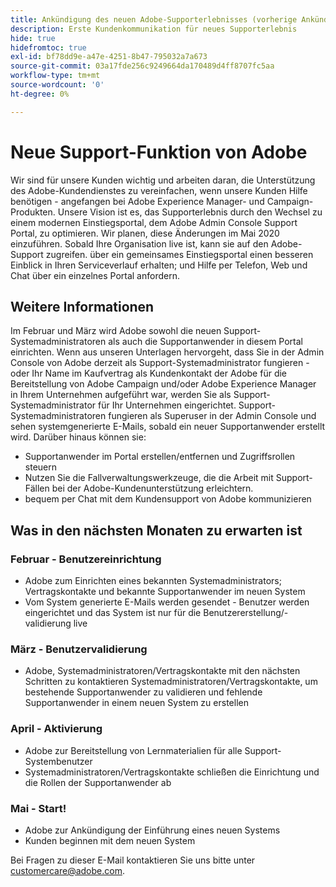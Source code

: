 ```yaml
---
title: Ankündigung des neuen Adobe-Supporterlebnisses (vorherige Ankündigung)
description: Erste Kundenkommunikation für neues Supporterlebnis
hide: true
hidefromtoc: true
exl-id: bf78dd9e-a47e-4251-8b47-795032a7a673
source-git-commit: 03a17fde256c9249664da170489d4ff8707fc5aa
workflow-type: tm+mt
source-wordcount: '0'
ht-degree: 0%

---
```


# Neue Support-Funktion von Adobe

Wir sind für unsere Kunden wichtig und arbeiten daran, die Unterstützung des Adobe-Kundendienstes zu vereinfachen, wenn unsere Kunden Hilfe benötigen - angefangen bei Adobe Experience Manager- und Campaign-Produkten. Unsere Vision ist es, das Supporterlebnis durch den Wechsel zu einem modernen Einstiegsportal, dem Adobe Admin Console Support Portal, zu optimieren. Wir planen, diese Änderungen im Mai 2020 einzuführen. Sobald Ihre Organisation live ist, kann sie auf den Adobe-Support zugreifen. über ein gemeinsames Einstiegsportal einen besseren Einblick in Ihren Serviceverlauf erhalten; und Hilfe per Telefon, Web und Chat über ein einzelnes Portal anfordern.

## Weitere Informationen

Im Februar und März wird Adobe sowohl die neuen Support-Systemadministratoren als auch die Supportanwender in diesem Portal einrichten. Wenn aus unseren Unterlagen hervorgeht, dass Sie in der Admin Console von Adobe derzeit als Support-Systemadministrator fungieren - oder Ihr Name im Kaufvertrag als Kundenkontakt der Adobe für die Bereitstellung von Adobe Campaign und/oder Adobe Experience Manager in Ihrem Unternehmen aufgeführt war, werden Sie als Support-Systemadministrator für Ihr Unternehmen eingerichtet.
Support-Systemadministratoren fungieren als Superuser in der Admin Console und sehen systemgenerierte E-Mails, sobald ein neuer Supportanwender erstellt wird. Darüber hinaus können sie:

* Supportanwender im Portal erstellen/entfernen und Zugriffsrollen steuern
* Nutzen Sie die Fallverwaltungswerkzeuge, die die Arbeit mit Support-Fällen bei der Adobe-Kundenunterstützung erleichtern.
* bequem per Chat mit dem Kundensupport von Adobe kommunizieren

## Was in den nächsten Monaten zu erwarten ist

### Februar - Benutzereinrichtung

* Adobe zum Einrichten eines bekannten Systemadministrators; Vertragskontakte und bekannte Supportanwender im neuen System
* Vom System generierte E-Mails werden gesendet - Benutzer werden eingerichtet und das System ist nur für die Benutzererstellung/-validierung live


### März - Benutzervalidierung

* Adobe, Systemadministratoren/Vertragskontakte mit den nächsten Schritten zu kontaktieren Systemadministratoren/Vertragskontakte, um bestehende Supportanwender zu validieren und fehlende Supportanwender in einem neuen System zu erstellen

### April - Aktivierung

* Adobe zur Bereitstellung von Lernmaterialien für alle Support-Systembenutzer
* Systemadministratoren/Vertragskontakte schließen die Einrichtung und die Rollen der Supportanwender ab

### Mai - Start!

* Adobe zur Ankündigung der Einführung eines neuen Systems
* Kunden beginnen mit dem neuen System

Bei Fragen zu dieser E-Mail kontaktieren Sie uns bitte unter [customercare@adobe.com](mailto:customercare@adobe.com).
